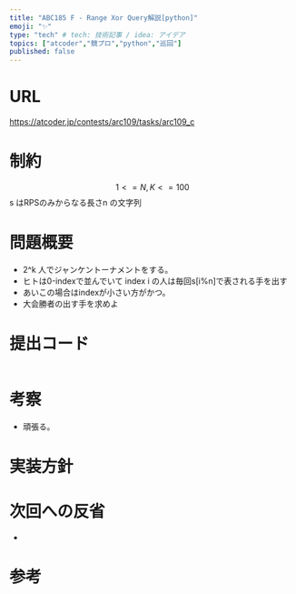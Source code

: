 ```yaml
---
title: "ABC185 F - Range Xor Query解説[python]"
emoji: "✨"
type: "tech" # tech: 技術記事 / idea: アイデア
topics: ["atcoder","競プロ","python","巡回"]
published: false
---
```


# URL
https://atcoder.jp/contests/arc109/tasks/arc109_c
# 制約
$$ 1<= N,K<= 100 $$
s はRPSのみからなる長さn の文字列

# 問題概要
- 2^k 人でジャンケントーナメントをする。
- ヒトは0-indexで並んでいて index i の人は毎回s[i%n]で表される手を出す
- あいこの場合はindexが小さい方がかつ。
- 大会勝者の出す手を求めよ

# 提出コード
```python

```

# 考察
- 頑張る。

# 実装方針

# 次回への反省
- 

# 参考
